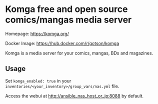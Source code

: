 # Komga free and open source comics/mangas media server

Homepage: <https://komga.org/>

Docker Image: <https://hub.docker.com/r/gotson/komga>

Komga is a media server for your comics, mangas, BDs and magazines.

## Usage

Set `komga_enabled: true` in your `inventories/<your_inventory>/group_vars/nas.yml` file.

Access the webui at <http://ansible_nas_host_or_ip:8088> by default.
